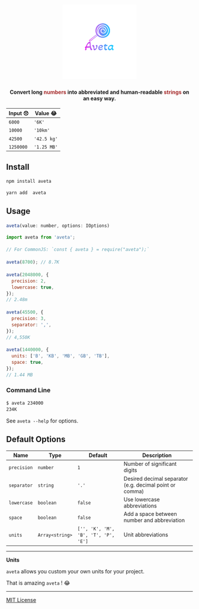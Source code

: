 <h1 align="center">
  <br>
    <img src="icon.png" alt="logo" width="200">
</h1>

<h4 align="center">Convert long <mark style="color:brown; background:transparent;">numbers</mark>  into abbreviated and  human-readable <mark style="color:brown; background:transparent;">strings</mark> on an easy way.</h4>

| Input :disappointed: | Value :joy: |
| -------------------- | ----------- |
| `6000`               | `'6K'`      |
| `10000`              | `'10km'`    |
| `42500`              | `'42.5 kg'` |
| `1250000`            | `'1.25 MB'` |

## Install

```bash
npm install aveta
```

```bash
yarn add  aveta
```

## Usage

```js
aveta(value: number, options: IOptions)
```

```js
import aveta from 'aveta';

// For CommonJS: `const { aveta } = require("aveta");`

aveta(8700); // 8.7K

aveta(2048000, {
  precision: 2,
  lowercase: true,
});
// 2.48m

aveta(45500, {
  precision: 3,
  separator: ',',
});
// 4,550K

aveta(1440000, {
  units: ['B', 'KB', 'MB', 'GB', 'TB'],
  space: true,
});
// 1.44 MB
```

### Command Line

```bash
$ aveta 234000
234K
```

See `aveta --help` for options.

## Default Options

| Name        | Type            | Default                              | Description                                             |
| ----------- | --------------- | ------------------------------------ | ------------------------------------------------------- |
| `precision` | `number`        | `1`                                  | Number of significant digits                            |
| `separator` | `string`        | `'.'`                                | Desired decimal separator (e.g. decimal point or comma) |
| `lowercase` | `boolean`       | `false`                              | Use lowercase abbreviations                             |
| `space`     | `boolean`       | `false`                              | Add a space between number and abbreviation             |
| `units`     | `Array<string>` | `['', 'K', 'M', 'B', 'T', 'P', 'E']` | Unit abbreviations                                      |

---

**Units**

`aveta` allows you custom your own units for your project.

That is amazing `aveta` ! :joy:

---

[MIT License](LICENSE)

